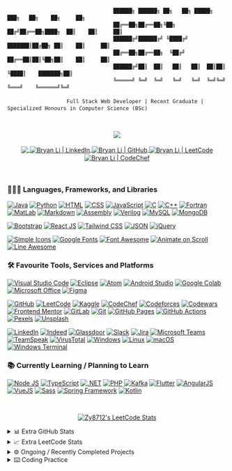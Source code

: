 ```

                                  ██████╗ ██████╗ ██╗   ██╗ █████╗ ███╗   ██╗    ██╗     ██╗
                                  ██╔══██╗██╔══██╗╚██╗ ██╔╝██╔══██╗████╗  ██║    ██║     ██║
                                  ██████╔╝██████╔╝ ╚████╔╝ ███████║██╔██╗ ██║    ██║     ██║
                                  ██╔══██╗██╔══██╗  ╚██╔╝  ██╔══██║██║╚██╗██║    ██║     ██║
                                  ██████╔╝██║  ██║   ██║   ██║  ██║██║ ╚████║    ███████╗██║
                                  ╚═════╝ ╚═╝  ╚═╝   ╚═╝   ╚═╝  ╚═╝╚═╝  ╚═══╝    ╚══════╝╚═╝
                    
                   Full Stack Web Developer | Recent Graduate | Specialized Honours in Computer Science (BSc)
```
<br>
<p align="center">
<a href="https://github.com/Zy8712">
   <!-- <img src="https://github-stats-alpha.vercel.app/api?username=Zy8712&cc=010101&tc=37BCF6&ic=fff&bc=0000&count_private=true"> -->
   <img src="https://github-stats-alpha.vercel.app/api?username=Zy8712&cc=1a1b27&tc=70a5fd&ic=bf91f3&bc=1a1b27&count_private=true">
</p>
<p align="center">
<img align="center" class="img" src="https://komarev.com/ghpvc/?username=Bz8712&color=brightgreen&label=Profile+Visits" />
<a href="https://www.linkedin.com/in/bryan-li-a15437250/" target="__blank">
    <img align="center" alt="Bryan Li | LinkedIn" src="https://img.shields.io/badge/LinkedIn-Bryan_Li-0072b1?style=flat&logo=linkedin&logoColor=white" />
</a>
<a href="https://github.com/Zy8712" target="_blank">
  <img align="center" alt="Bryan Li | GitHub" src="https://img.shields.io/badge/GitHub-Zy8712-181717?style=flat&logo=github&logoColor=white" />
</a>
<a href="https://leetcode.com/Zy8712/" target="_blank">
  <img align="center" alt="Bryan Li | LeetCode" src="https://img.shields.io/badge/LeetCode-Zy8712-FFA116?style=flat&logo=leetcode&logoColor=white" />
</a>
<a href="https://www.codechef.com/users/zy8712" target="_blank">
  <img align="center" alt="Bryan Li | CodeChef" src="https://img.shields.io/badge/CodeChef-zy8712-5B4638?style=flat&logo=codechef&logoColor=white" />
</a>
</p>

<br>

### 👨🏼‍💻 Languages, Frameworks, and Libraries
[![Java](https://img.shields.io/badge/Java-ED8B00?logo=java&logoColor=white)](https://www.java.com/)
[![Python](https://img.shields.io/badge/Python-3670A0?logo=python&logoColor=ffdd54)](https://www.python.org/)
[![HTML](https://img.shields.io/badge/HTML5-E34F26?logo=html5&logoColor=white)](https://html.com/)
[![CSS](https://img.shields.io/badge/CSS3-1572B6?logo=css3&logoColor=white)](https://www.w3.org/Style/CSS/Overview.en.html)
[![JavaScript](https://img.shields.io/badge/JavaScript-black?logo=javascript&logoColor=yellow)](https://www.javascript.com/)
[![C](https://img.shields.io/badge/C-A8B9CC?logo=c&logoColor=white)](https://en.wikipedia.org/wiki/C_(programming_language))
[![C++](https://img.shields.io/badge/C++-00599C?logo=c%2B%2B&logoColor=white)](https://en.wikipedia.org/wiki/C%2B%2B) 
[![Fortran](https://img.shields.io/badge/Fortran-white?logo=fortran&logoColor=734f96)](https://fortran-lang.org/)
[![MatLab](https://img.shields.io/badge/MatLab-8B4000?logo=assembly&logoColor=white)](https://www.mathworks.com/products/matlab.html)
[![Markdown](https://img.shields.io/badge/Markdown-000000?logo=markdown&logoColor=white)](https://en.wikipedia.org/wiki/Markdown)
[![Assembly](https://img.shields.io/badge/Assembly-6E4C13?logo=assembly&logoColor=white)](https://en.wikipedia.org/wiki/Assembly_language)
[![Verilog](https://img.shields.io/badge/Verilog-00008B?logo=verilog&logoColor=green)](https://en.wikipedia.org/wiki/Verilog)
[![MySQL](https://img.shields.io/badge/MySQL-4479A1?logo=mysql&logoColor=white)](https://www.mysql.com/)
[![MongoDB](https://img.shields.io/badge/MongoDB-47A248?logo=mongodb&logoColor=white)](https://www.mongodb.com/)


[![Bootstrap](https://img.shields.io/badge/Bootstrap-7952B3?logo=bootstrap&logoColor=white)](https://getbootstrap.com/)
[![React JS](https://img.shields.io/badge/React_JS-61DAFB?logo=react&logoColor=white)](https://reactjs.org/)
[![Tailwind CSS](https://img.shields.io/badge/Tailwind_CSS-06B6D4?logo=tailwind-css&logoColor=white)](https://tailwindcss.com/)
[![JSON](https://img.shields.io/badge/JSON-000000?logo=json&logoColor=white)](https://www.json.org/)
[![jQuery](https://img.shields.io/badge/jQuery-0769AD?logo=jquery&logoColor=white)](https://jquery.com/)


[![Simple Icons](https://img.shields.io/badge/Simple_Icons-111111?logo=simple-icons&logoColor=white)](https://simpleicons.org/)
[![Google Fonts](https://img.shields.io/badge/Google_Fonts-4285F4?logo=google-fonts&logoColor=white)](https://fonts.google.com/)
[![Font Awesome](https://img.shields.io/badge/Font_Awesome-528DD7?logo=font-awesome&logoColor=white)](https://fontawesome.com/)
[![Animate on Scroll](https://img.shields.io/badge/Animate_On_Scroll-3F51B5?logo=github&logoColor=white)](https://michalsnik.github.io/aos/)
[![Line Awesome](https://img.shields.io/badge/Line_Awesome-1FB141?logo=icons8&logoColor=white)](https://icons8.com/line-awesome)


### 🛠 Favourite Tools, Services and Platforms
[![Visual Studio Code](https://img.shields.io/badge/Visual_Studio_Code-007ACC?logo=visual-studio-code&logoColor=white)](https://code.visualstudio.com/)
[![Eclipse](https://img.shields.io/badge/Eclipse-2C2255?logo=eclipse-ide&logoColor=white)](https://www.eclipse.org/)
[![Atom](https://img.shields.io/badge/Atom-66595C?logo=atom&logoColor=white)](https://atom.io/)
[![Android Studio](https://img.shields.io/badge/Android_Studio-3DDC84?logo=android-studio&logoColor=white)](https://developer.android.com/studio)
[![Google Colab](https://img.shields.io/badge/Google_Collab-F9AB00?logo=google-colab&logoColor=white)](https://colab.research.google.com/)
[![Microsoft Office](https://img.shields.io/badge/Microsoft_Office-D83B01?logo=microsoft-office&logoColor=white)](https://www.office.com/)
[![Figma](https://img.shields.io/badge/Figma-A259FF?logo=figma&logoColor=white)](https://figma.com)

[![GitHub](https://img.shields.io/badge/GitHub-181717?logo=github&logoColor=white)](https://github.com/)
[![LeetCode](https://img.shields.io/badge/LeetCode-FFA116?logo=leetcode&logoColor=white)](https://leetcode.com/)
[![Kaggle](https://img.shields.io/badge/Kaggle-20BEFF?logo=kaggle&logoColor=white)](https://www.kaggle.com/)
[![CodeChef](https://img.shields.io/badge/CodeChef-5B4638?logo=codechef&logoColor=white)](https://www.codechef.com/)
[![Codeforces](https://img.shields.io/badge/Codeforces-1F8ACB?logo=codeforces&logoColor=white)](https://codeforces.com/)
[![Codewars](https://img.shields.io/badge/Codewars-B1361E?logo=codewars&logoColor=white)](https://www.codewars.com/)
[![Frontend Mentor](https://img.shields.io/badge/Frontend_Mentor-3F54A3?logo=frontend-mentor&logoColor=white)](https://www.frontendmentor.io/)
[![GitLab](https://img.shields.io/badge/GitLab-FC6D26?logo=gitlab&logoColor=white)](https://about.gitlab.com/)
[![Git](https://img.shields.io/badge/Git-F05032?logo=git&logoColor=white)](https://git-scm.com/)
[![GitHub Pages](https://img.shields.io/badge/GitHub_Pages-222222?logo=github-pages&logoColor=white)](https://pages.github.com/)
[![GitHub Actions](https://img.shields.io/badge/GitHub_Actions-2088FF?logo=github-actions&logoColor=white)](https://github.com/features/actions)
[![Pexels](https://img.shields.io/badge/Pexels-05A081?logo=pexels&logoColor=white)](https://www.pexels.com/)
[![Unsplash](https://img.shields.io/badge/Unsplash-000000?logo=unsplash&logoColor=white)](https://unsplash.com/)

[![LinkedIn](https://img.shields.io/badge/LinkedIn-0A66C2?logo=linkedin&logoColor=white)](https://www.linkedin.com/)
[![Indeed](https://img.shields.io/badge/Indeed-003A9B?logo=indeed&logoColor=white)](https://indeed.com/)
[![Glassdoor](https://img.shields.io/badge/Glassdoor-0CAA41?logo=glassdoor&logoColor=white)](https://www.glassdoor.ca/index.htm)
[![Slack](https://img.shields.io/badge/Slack-4A154B?logo=slack&logoColor=white)](https://slack.com/)
[![Jira](https://img.shields.io/badge/Jira-0052CC?logo=jira&logoColor=white)](https://www.atlassian.com/software/jira)
[![Microsoft Teams](https://img.shields.io/badge/Microsoft_Teams-6264A7?logo=microsoft-teams&logoColor=white)](https://www.microsoft.com/en-ca/microsoft-teams/log-in)
[![TeamSpeak](https://img.shields.io/badge/TeamSpeak-2580C3?logo=teamspeak&logoColor=white)](https://teamspeak.com/)
[![VirusTotal](https://img.shields.io/badge/VirusTotal-white?logo=virustotal&logoColor=blue)](https://www.virustotal.com/gui/home/upload/)
[![Windows](https://img.shields.io/badge/Windows-0078D6?logo=windows&logoColor=white)](https://www.microsoft.com/en-ca/windows)
[![Linux](https://img.shields.io/badge/Linux-FCC624?logo=linux&logoColor=black)](https://www.linux.org/)
[![macOS](https://img.shields.io/badge/macOS-000000?logo=macos&logoColor=white)](https://en.wikipedia.org/wiki/MacOS)
[![Windows Terminal](https://img.shields.io/badge/Windows_Terminal-4D4D4D?logo=windows-terminal&logoColor=white)](https://www.microsoft.com/store/apps/9n0dx20hk701)


### 📚 Currently Learning / Planning to Learn
[![Node JS](https://img.shields.io/badge/Node_JS-339933?logo=node.js&logoColor=white)](https://nodejs.org/en/)
[![TypeScript](https://img.shields.io/badge/TypeScript-3178C6?logo=typescript&logoColor=white)](https://www.typescriptlang.org/)
[![.NET](https://img.shields.io/badge/.NET-512BD4?logo=.net&logoColor=white)](https://dotnet.microsoft.com/en-us/)
[![PHP](https://img.shields.io/badge/PHP-777BB4?logo=php&logoColor=white)](https://www.php.net/)
[![Kafka](https://img.shields.io/badge/Kafka-231F20?logo=apache-kafka&logoColor=white)](https://kafka.apache.org/)
[![Flutter](https://img.shields.io/badge/Flutter-02569B?logo=flutter&logoColor=white)](https://flutter.dev/)
[![AngularJS](https://img.shields.io/badge/AngularJS-E23237?logo=angularjs&logoColor=white)](https://angularjs.org/)
[![VueJS](https://img.shields.io/badge/VueJS-4FC08D?logo=vue.js&logoColor=white)](https://vuejs.org/)
[![Sass](https://img.shields.io/badge/Sass-CC6699?logo=sass&logoColor=white)](https://sass-lang.com/)
[![Spring Framework](https://img.shields.io/badge/Spring_Framework-6DB33F?logo=spring&logoColor=white)](https://spring.io/)
[![Kotlin](https://img.shields.io/badge/Kotlin-7F52FF?logo=kotlin&logoColor=white)](https://kotlinlang.org/)


<br>
<p align="center">
 <a href="https://leetcode.com/Zy8712/" target="_blank">
    <img title="Zy8712's LeetCode Stats" alt="Zy8712's LeetCode Stats" src="https://leetcard.jacoblin.cool/Zy8712?theme=unicorn&font=Paprika&ext=activity" />
  </a>
  <br>
</p>

<details>
  <summary> 📊 Extra GitHub Stats </summary>
  <br>
  <div align="center"; style="display: flex; flex-direction: row;">
    <img src="https://github-readme-streak-stats.herokuapp.com/?user=zy8712&theme=tokyonight" alt="mystreak"/>
    <img class="img" src="http://github-profile-summary-cards.vercel.app/api/cards/profile-details?username=Zy8712&theme=tokyonight" alt="github_profile_stats" />
    <img class="img" src="http://github-profile-summary-cards.vercel.app/api/cards/repos-per-language?username=Zy8712&theme=tokyonight" />
    <img class="img" src="http://github-profile-summary-cards.vercel.app/api/cards/most-commit-language?username=Zy8712&theme=tokyonight" />
    <img height="180em" src="https://github-readme-stats.vercel.app/api?username=Zy8712&show_icons=true&hide_border=true&&count_private=true&include_all_commits=true&env=PAT_1&theme=dark" /> 
    <img height="180em" src="https://github-readme-stats.vercel.app/api/top-langs/?username=Zy8712&show_icons=true&hide_border=true&layout=compact&langs_count=8&env=PAT_1&theme=dark"/>
    <picture>
      <source media="(prefers-color-scheme: dark)" srcset="https://github.com/zy8712/zy8712/raw/output/github-snake-dark.svg">
      <source media="(prefers-color-scheme: light)" srcset="https://github.com/zy8712/zy8712/raw/output/github-snake.svg">
      <img alt="snk" src="https://github.com/zy8712/zy8712/raw/output/github-snake.svg">
    </picture>
  </div>
</details>

<details>
  <summary> 📈 Extra LeetCode Stats </summary>
  <br>
  <p align="center">
    <a href="https://leetcode.com/Zy8712/" target="_blank">
      <img title="Zy8712's LeetCode Stats" alt="Zy8712's LeetCode Stats" src="https://leetcard.jacoblin.cool/Zy8712?theme=unicorn&font=Paprika&ext=heatmap" />
    </a><br>
    <a href="https://leetcode.com/Zy8712/" target="_blank">
      <img title="Zy8712's LeetCode Stats" alt="Zy8712's LeetCode Stats" src="https://leetcode-stats-six.vercel.app/?username=Zy8712&theme=dark">
    </a>
  </p>
</details>

<details>
  <summary> ⚙️ Ongoing / Recently Completed Projects </summary>
  <br>
  <table>
    <tr><td>Project Name</td><td>Languages & Frameworks</td><td>GitHub Repository</td><td>Start Date</td><td>End Date</td></tr>
    <tr><td>Personal Portfolio Website Ver.1.0</td><td>HTML, CSS, Javascript</td><td><a href="https://github.com/Zy8712/zy8712.github.io_v1_depreciated"> Link </a></td><td>December 25th, 2022</td><td>December 31st, 2022</td></tr>
    <tr><td>Kaggle Competition - Titanic - Machine Learning from Disaster</td><td>Python</td><td><a href="https://github.com/Zy8712/Kaggle-Competition-Titanic---Machine-Learning-from-Disaster"> Link </a></td><td>February 24th, 2022</td><td>Ongoing</td></tr>
    <tr><td>Hunt The Ace</td><td>HTML, CSS, Javascript</td><td><a href="https://github.com/Zy8712/HuntTheAceJSGame"> Link </a></td><td>March 11th, 2023</td><td>March 13th, 2023</td></tr>
    <tr><td>Snake Game</td><td>Java</td><td><a href="https://github.com/Zy8712/SnakeGame"> Link </a></td><td>Start Date</td><td>N/A</td></tr>
    <tr><td>Pong Game</td><td>Java</td><td><a href="https://github.com/Zy8712/PongGame"> Link </a></td><td>Start Date</td><td>N/A</td></tr>
    <tr><td>Tweet Extractor w/OpenAI Implementation</td><td>Python</td><td><a href="https://github.com/Zy8712/Tweet-Extractor-Deal-Hunter"> Link </a></td><td>January 28th, 2023</td><td>January 29th, 2023</td></tr>
    <tr><td>Planet Blaster Minigame Ver. 1.0</td><td>Javascript, HTML, CSS</td><td><a href="https://github.com/Zy8712/PlanetBlaster"> Link </a></td><td>February 19th, 2023</td><td>March 1st, 2023</td></tr>
     <tr><td>Planet Blaster Minigame Ver. 2.0</td><td>Javascript, HTML, CSS</td><td><a href="https://github.com/Zy8712/Earth-Defender-Minigame-v2"> Link </a></td><td>March 4th, 2023</td><td>Ongoing</td></tr>
    <tr><td>Portfolio Site Bootstrap Ver.</td><td>HTML, CSS, Javascript</td><td><a href="https://github.com/Zy8712/Portfolio-Site-Written-in-Bootstrap"> Link </a></td><td>March 1st, 2023</td><td>N/A</td></tr>
    <tr><td>Tic Tac Toe.</td><td>Java</td><td> Link </td><td>March 14th, 2023</td><td>N/A</td></tr>
    <tr><td>Movie Catalogue Created with ReactJS</td><td>HTML, CSS, Javascript, ReactJS</td><td><a href="https://github.com/Zy8712/react-app-practice-movie-catalogue">Link</a></td><td>March 15th, 2023</td><td>March 15th, 2023</td></tr>
    <tr><td>Todo-List Created with ReactJS</td><td>HTML, CSS, Javascript, ReactJS</td><td><a href="https://github.com/Zy8712/react-app-to-do-list">Link</a> </td><td>March 16th, 2023</td><td>March 16th, 2023</td></tr>
    <tr><td>Personal Portfolio Website Ver.2.0</td><td>HTML, CSS, Javascript, Bootstrap, AOS, Highcharts</td><td><a href="https://github.com/Zy8712/zy8712.github.io"> Link </a></td><td>March 15th, 2023</td><td>Ongoing</td></tr>
  </table>
</details>

<details>
  <summary> ⌨️ Coding Practice </summary>
  <br>
  <table>
    <tr><td>Project Name</td><td>Languages & Frameworks</td><td>GitHub Repository</td><td>Start Date</td><td>End Date</td></tr>
    <tr><td>LeetCode Practice</td><td>Java, Python</td><td><a href="https://github.com/Zy8712/LeetCode-Practice"> Link </a></td><td>Nov 2022</td><td>N/A</td></tr>
    <tr><td>HTML-CSS-Javascript Warmup</td><td>HTML, CSS, Javascript</td><td><a href="https://github.com/Zy8712/HTML-CSS-Javascript-Warmup"> Link </a></td><td>Oct 2022</td><td>N/A</td></tr>
    <tr><td>CodeChef Practice</td><td>Java, Python</td><td><a href="https://github.com/Zy8712/CodeChef-Practice"> Link </a></td><td>Dec 2022</td><td>N/A</td></tr>
  </table>
</details>

